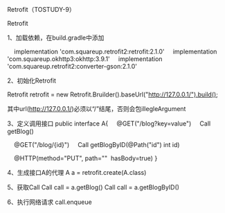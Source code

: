 Retrofit（TOSTUDY-9）

Retrofit

1、加载依赖，在build.gradle中添加

    implementation 'com.squareup.retrofit2:retrofit:2.1.0'
    implementation 'com.squareup.okhttp3:okhttp:3.9.1'
    implementation 'com.squareup.retrofit2:converter-gson:2.1.0'

2、初始化Retrofit

Retrofit retrofit = new Retrofit.Bruilder().baseUrl("http://127.0.0.1/").build();

其中url(http://127.0.0.1/)必须以“/”结尾，否则会包illegleArgument

3、定义调用接口
public interface A{
    @GET("/blog?key=value")
    Call<ResponseBody> getBlog()

    @GET("/blog/{id}")
    Call<ResponseBody> getBlogByID(@Path("id") int id)

    @HTTP(method="PUT", path=""  hasBody=true)
}

4、生成接口A的代理
A a = retrofit.create(A.class)

5、获取Call
Call<ResponseBody> call = a.getBlog()
Call<ResponseBody> call = a.getBlogByID()

6、执行网络请求
call.enqueue